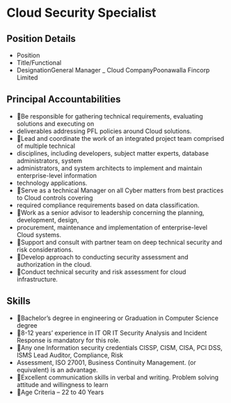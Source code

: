# Cloud Security Specialist

## Position Details

* Position
* Title/Functional
* DesignationGeneral Manager _ Cloud CompanyPoonawalla Fincorp Limited

## Principal Accountabilities

* Be responsible for gathering technical requirements, evaluating solutions and executing on
* deliverables addressing PFL policies around Cloud solutions.
* Lead and coordinate the work of an integrated project team comprised of multiple technical
* disciplines, including developers, subject matter experts, database administrators, system
* administrators, and system architects to implement and maintain enterprise-level information
* technology applications.
* Serve as a technical Manager on all Cyber matters from best practices to Cloud controls covering
* required compliance requirements based on data classification.
* Work as a senior advisor to leadership concerning the planning, development, design,
* procurement, maintenance and implementation of enterprise-level Cloud systems.
* Support and consult with partner team on deep technical security and risk considerations.
* Develop approach to conducting security assessment and authorization in the cloud.
* Conduct technical security and risk assessment for cloud infrastructure.

## Skills

* Bachelor’s degree in engineering or Graduation in Computer Science degree
* 8-12 years’ experience in IT OR IT Security Analysis and Incident Response is mandatory for this role.
* Any one Information security credentials CISSP, CISM, CISA, PCI DSS, ISMS Lead Auditor, Compliance, Risk
* Assessment, ISO 27001, Business Continuity Management. (or equivalent) is an advantage.
* Excellent communication skills in verbal and writing. Problem solving attitude and willingness to learn
* Age Criteria – 22 to 40 Years

